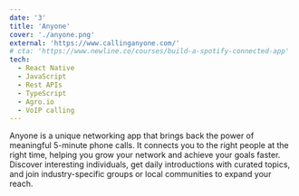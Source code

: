 ```yaml
---
date: '3'
title: 'Anyone'
cover: './anyone.png'
external: 'https://www.callinganyone.com/'
# cta: 'https://www.newline.co/courses/build-a-spotify-connected-app'
tech:
  - React Native
  - JavaScript
  - Rest APIs
  - TypeScript
  - Agro.io
  - VoIP calling
---
```


Anyone is a unique networking app that brings back the power of meaningful 5-minute phone calls. It connects you to the right people at the right time, helping you grow your network and achieve your goals faster.
Discover interesting individuals, get daily introductions with curated topics, and join industry-specific groups or local communities to expand your reach.
